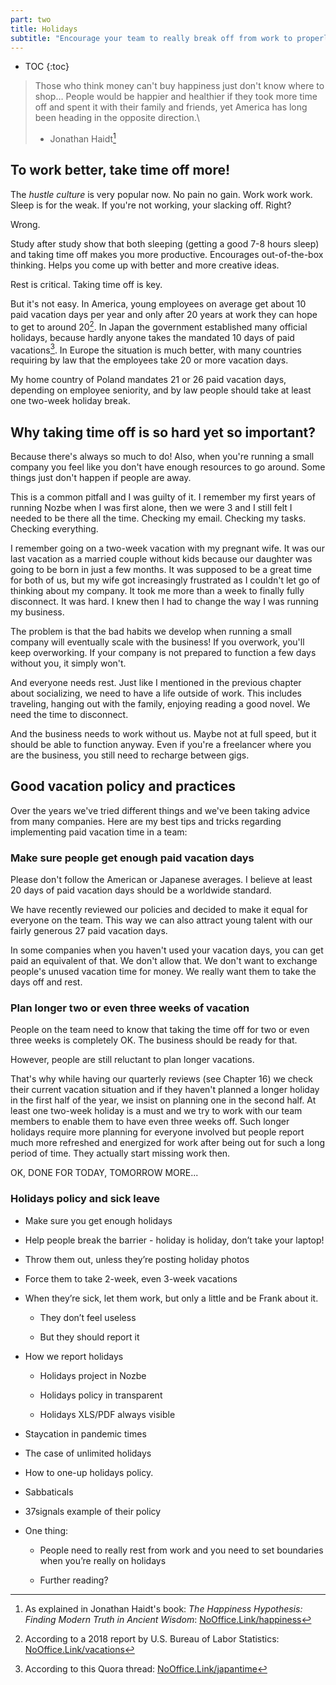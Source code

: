 ```yaml
---
part: two
title: Holidays
subtitle: "Encourage your team to really break off from work to properly recharge batteries!"
---
```


* TOC
{:toc}

> Those who think money can't buy happiness just don't know where to shop… People would be happier and healthier if they took more time off and spent it with their family and friends, yet America has long been heading in the opposite direction.\\
> - Jonathan Haidt[^1]

## To work better, take time off more!

The *hustle culture* is very popular now. No pain no gain. Work work work. Sleep is for the weak. If you're not working, your slacking off. Right?

Wrong.

Study after study show that both sleeping (getting a good 7-8 hours sleep) and taking time off makes you more productive. Encourages out-of-the-box thinking. Helps you come up with better and more creative ideas.

Rest is critical. Taking time off is key.

But it's not easy. In America, young employees on average get about 10 paid vacation days per year and only after 20 years at work they can hope to get to around 20[^2]. In Japan the government established many official holidays, because hardly anyone takes the mandated 10 days of paid vacations[^3]. In Europe the situation is much better, with many countries requiring by law that the employees take 20 or more vacation days.

My home country of Poland mandates 21 or 26 paid vacation days, depending on employee seniority, and by law people should take at least one two-week holiday break.

## Why taking time off is so hard yet so important?

Because there's always so much to do! Also, when you're running a small company you feel like you don't have enough resources to go around. Some things just don't happen if people are away.

This is a common pitfall and I was guilty of it. I remember my first years of running Nozbe when I was first alone, then we were 3 and I still felt I needed to be there all the time. Checking my email. Checking my tasks. Checking everything.

I remember going on a two-week vacation with my pregnant wife. It was our last vacation as a married couple without kids because our daughter was going to be born in just a few months. It was supposed to be a great time for both of us, but my wife got increasingly frustrated as I couldn't let go of thinking about my company. It took me more than a week to finally fully disconnect. It was hard. I knew then I had to change the way I was running my business.

The problem is that the bad habits we develop when running a small company will eventually scale with the business! If you overwork, you'll keep overworking. If your company is not prepared to function a few days without you, it simply won't.

And everyone needs rest. Just like I mentioned in the previous chapter about socializing, we need to have a life outside of work. This includes traveling, hanging out with the family, enjoying reading a good novel. We need the time to disconnect.

And the business needs to work without us. Maybe not at full speed, but it should be able to function anyway. Even if you're a freelancer where you are the business, you still need to recharge between gigs.

## Good vacation policy and practices

Over the years we've tried different things and we've been taking advice from many companies. Here are my best tips and tricks regarding implementing paid vacation time in a team:

### Make sure people get enough paid vacation days

Please don't follow the American or Japanese averages. I believe at least 20 days of paid vacation days should be a worldwide standard.

We have recently reviewed our policies and decided to make it equal for everyone on the team. This way we can also attract young talent with our fairly generous 27 paid vacation days.

In some companies when you haven't used your vacation days, you can get paid an equivalent of that. We don't allow that. We don't want to exchange people's unused vacation time for money. We really want them to take the days off and rest.

### Plan longer two or even three weeks of vacation

People on the team need to know that taking the time off for two or even three weeks is completely OK. The business should be ready for that.

However, people are still reluctant to plan longer vacations.

That's why while having our quarterly reviews (see Chapter 16) we check their current vacation situation and if they haven't planned a longer holiday in the first half of the year, we insist on planning one in the second half. At least one two-week holiday is a must and we try to work with our team members to enable them to have even three weeks off. Such longer holidays require more planning for everyone involved but people report much more refreshed and energized for work after being out for such a long period of time. They actually start missing work then.

OK, DONE FOR TODAY, TOMORROW MORE...


### Holidays policy and sick leave

- Make sure you get enough holidays

- Help people break the barrier - holiday is holiday, don’t take your laptop!

- Throw them out, unless they’re posting holiday photos

- Force them to take 2-week, even 3-week vacations

- When they’re sick, let them work, but only a little and be Frank about it.

	- They don’t feel useless

	- But they should report it

- How we report holidays

	- Holidays project in Nozbe

	- Holidays policy in transparent

	- Holidays XLS/PDF always visible

- Staycation in pandemic times

- The case of unlimited holidays

- How to one-up holidays policy.

- Sabbaticals

- 37signals example of their policy

- One thing:

	- People need to really rest from work and you need to set boundaries when you’re really on holidays

	- Further reading?

[^1]: As explained in Jonathan Haidt's book: *The Happiness Hypothesis: Finding Modern Truth in Ancient Wisdom*: [NoOffice.Link/happiness](https://nooffice.link/happiness)
[^2]: According to a 2018 report by U.S. Bureau of Labor Statistics: [NoOffice.Link/vacations](https://nooffice.link/vacations)
[^3]: According to this Quora thread: [NoOffice.Link/japantime](https://nooffice.link/japantime)